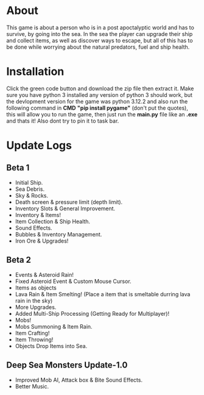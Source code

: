 # About
This game is about a person who is in a post apoctalyptic world and has to survive, by going into the sea. 
In the sea the player can upgrade their ship and collect items, as well as discover ways to escape, but all
of this has to be done while worrying about the natural predators, fuel and ship health.

# Installation
Click the green code button and download the zip file then extract it.
Make sure you have python 3 installed any version of python 3 should work, but the devlopment version for the game was python 3.12.2
and also run the following command in **CMD** __"pip install pygame"__ (don't put the quotes), this will allow you to run the game, then just run the **main.py** file like an __.exe__ and thats it!
Also dont try to pin it to task bar.

# Update Logs
## Beta 1
+ Initial Ship.
+ Sea Debris.
+ Sky & Rocks.
+ Death screen & pressure limit (depth limit).
+ Inventory Slots & General Improvement.
+ Inventory & Items!
+ Item Collection & Ship Health.
+ Sound Effects.
+ Bubbles & Inventory Management.
+ Iron Ore & Upgrades!

## Beta 2
+ Events & Asteroid Rain!
+ Fixed Asteroid Event & Custom Mouse Cursor.
+ Items as objects
+ Lava Rain & Item Smelting! (Place a item that is smeltable durring lava rain in the sky)
+ More Upgrades.
+ Added Multi-Ship Processing (Getting Ready for Multiplayer)!
+ Mobs!
+ Mobs Summoning & Item Rain.
+ Item Crafting!
+ Item Throwing!
+ Objects Drop Items into Sea.

## Deep Sea Monsters Update-1.0
+ Improved Mob AI, Attack box & Bite Sound Effects.
+ Better Music.
